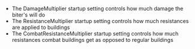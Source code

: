 * The DamageMultiplier startup setting controls how much damage the biter's will do
* The ResistanceMultiplier startup setting controls how much resistances are applied to buildings
* The CombatResistanceMultiplier startup setting controls how much resistances combat buildings get as opposed to regular buildings
